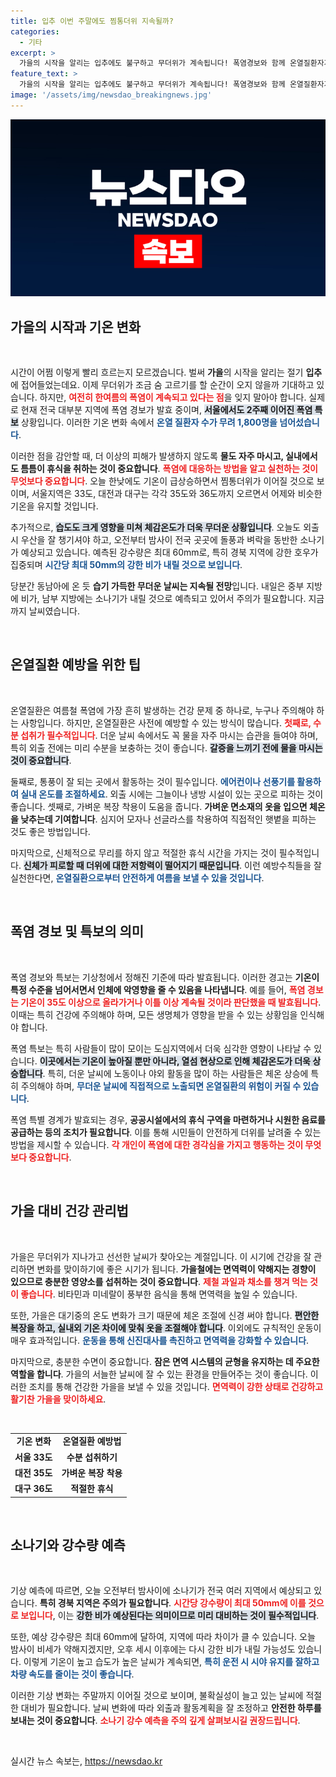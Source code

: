 ```yaml
---
title: 입추 이번 주말에도 찜통더위 지속될까?
categories:
  - 기타
excerpt: >
  가을의 시작을 알리는 입추에도 불구하고 무더위가 계속됩니다! 폭염경보와 함께 온열질환자가 1,800명을 넘었는데요. 오늘의 찜통더위와 강한 소나기 정보, 놓치지 마세요!
feature_text: >
  가을의 시작을 알리는 입추에도 불구하고 무더위가 계속됩니다! 폭염경보와 함께 온열질환자가 1,800명을 넘었는데요. 오늘의 찜통더위와 강한 소나기 정보, 놓치지 마세요!
image: '/assets/img/newsdao_breakingnews.jpg'
---
```


<p><img src="/assets/img/newsdao_breakingnews.jpg" alt="flaretime 속보" /></p>

<h2 data-ke-size="size26">가을의 시작과 기온 변화</h2>

<p data-ke-size="size16">&nbsp;</p>

<p>시간이 어쩜 이렇게 빨리 흐르는지 모르겠습니다. 벌써 <b>가을</b>의 시작을 알리는 절기 <b>입추</b>에 접어들었는데요. 이제 무더위가 조금 숨 고르기를 할 순간이 오지 않을까 기대하고 있습니다. 하지만, <b><span style="color: #ee2323;">여전히 한여름의 폭염이 계속되고 있다는 점</span></b>을 잊지 말아야 합니다. 실제로 현재 전국 대부분 지역에 폭염 경보가 발효 중이며, <b><span style="background-color: #21538527;">서울에서도 2주째 이어진 폭염 특보</span></b> 상황입니다. 이러한 기온 변화 속에서 <b><span style="color: #1a5490;">온열 질환자 수가 무려 1,800명을 넘어섰습니다</span></b>. </p>

<p>이러한 점을 감안할 때, 더 이상의 피해가 발생하지 않도록 <b>물도 자주 마시고, 실내에서도 틈틈이 휴식을 취하는 것이 중요합니다</b>. <b><span style="color: #ee2323;">폭염에 대응하는 방법을 알고 실천하는 것이 무엇보다 중요합니다</span></b>. 오늘 한낮에도 기온이 급상승하면서 찜통더위가 이어질 것으로 보이며, 서울지역은 33도, 대전과 대구는 각각 35도와 36도까지 오르면서 어제와 비슷한 기온을 유지할 것입니다. </p>

<p>추가적으로, <b><span style="background-color: #21538527;">습도도 크게 영향을 미쳐 체감온도가 더욱 무더운 상황입니다</span></b>. 오늘도 외출 시 우산을 잘 챙기셔야 하고, 오전부터 밤사이 전국 곳곳에 돌풍과 벼락을 동반한 소나기가 예상되고 있습니다. 예측된 강수량은 최대 60mm로, 특히 경북 지역에 강한 호우가 집중되며 <b><span style="color: #1a5490;">시간당 최대 50mm의 강한 비가 내릴 것으로 보입니다</span></b>. </p>

<p>당분간 동남아에 온 듯 <b>습기 가득한 무더운 날씨는 지속될 전망</b>입니다. 내일은 중부 지방에 비가, 남부 지방에는 소나기가 내릴 것으로 예측되고 있어서 주의가 필요합니다. 지금까지 날씨였습니다.</p>

<p data-ke-size="size16">&nbsp;</p>

<h2 data-ke-size="size26">온열질환 예방을 위한 팁</h2>

<p data-ke-size="size16">&nbsp;</p>

<p>온열질환은 여름철 폭염에 가장 흔히 발생하는 건강 문제 중 하나로, 누구나 주의해야 하는 사항입니다. 하지만, 온열질환은 사전에 예방할 수 있는 방식이 많습니다. <b><span style="color: #ee2323;">첫째로, 수분 섭취가 필수적입니다</span></b>. 더운 날씨 속에서도 꼭 물을 자주 마시는 습관을 들여야 하며, 특히 외출 전에는 미리 수분을 보충하는 것이 좋습니다. <b><span style="background-color: #21538527;">갈증을 느끼기 전에 물을 마시는 것이 중요합니다</span></b>.</p>

<p>둘째로, 통풍이 잘 되는 곳에서 활동하는 것이 필수입니다. <b><span style="color: #1a5490;">에어컨이나 선풍기를 활용하여 실내 온도를 조절하세요</span></b>. 외출 시에는 그늘이나 냉방 시설이 있는 곳으로 피하는 것이 좋습니다. 셋째로, 가벼운 복장 착용이 도움을 줍니다. <b>가벼운 면소재의 옷을 입으면 체온을 낮추는데 기여합니다</b>. 심지어 모자나 선글라스를 착용하여 직접적인 햇볕을 피하는 것도 좋은 방법입니다.</p>

<p>마지막으로, 신체적으로 무리를 하지 않고 적절한 휴식 시간을 가지는 것이 필수적입니다. <b><span style="background-color: #21538527;">신체가 피로할 때 더위에 대한 저항력이 떨어지기 때문입니다</span></b>. 이런 예방수칙들을 잘 실천한다면, <b><span style="color: #1a5490;">온열질환으로부터 안전하게 여름을 보낼 수 있을 것입니다</span></b>.</p>

<p data-ke-size="size16">&nbsp;</p>

<h2 data-ke-size="size26">폭염 경보 및 특보의 의미</h2>

<p data-ke-size="size16">&nbsp;</p>

<p>폭염 경보와 특보는 기상청에서 정해진 기준에 따라 발효됩니다. 이러한 경고는 <b>기온이 특정 수준을 넘어서면서 인체에 악영향을 줄 수 있음을 나타냅니다</b>. 예를 들어, <b><span style="color: #ee2323;">폭염 경보는 기온이 35도 이상으로 올라가거나 이틀 이상 계속될 것이라 판단했을 때 발효됩니다</span></b>. 이때는 특히 건강에 주의해야 하며, 모든 생명체가 영향을 받을 수 있는 상황임을 인식해야 합니다. </p>

<p>폭염 특보는 특히 사람들이 많이 모이는 도심지역에서 더욱 심각한 영향이 나타날 수 있습니다. <b><span style="background-color: #21538527;">이곳에서는 기온이 높아질 뿐만 아니라, 열섬 현상으로 인해 체감온도가 더욱 상승합니다</span></b>. 특히, 더운 날씨에 노동이나 야외 활동을 많이 하는 사람들은 체온 상승에 특히 주의해야 하며, <b><span style="color: #1a5490;">무더운 날씨에 직접적으로 노출되면 온열질환의 위험이 커질 수 있습니다</span></b>.</p>

<p>폭염 특별 경계가 발효되는 경우, <b>공공시설에서의 휴식 구역을 마련하거나 시원한 음료를 공급하는 등의 조치가 필요합니다</b>. 이를 통해 시민들이 안전하게 더위를 날려줄 수 있는 방법을 제시할 수 있습니다. <b><span style="color: #ee2323;">각 개인이 폭염에 대한 경각심을 가지고 행동하는 것이 무엇보다 중요합니다</span></b>.</p>

<p data-ke-size="size16">&nbsp;</p>

<h2 data-ke-size="size26">가을 대비 건강 관리법</h2>

<p data-ke-size="size16">&nbsp;</p>

<p>가을은 무더위가 지나가고 선선한 날씨가 찾아오는 계절입니다. 이 시기에 건강을 잘 관리하면 변화를 맞이하기에 좋은 시기가 됩니다. <b>가을철에는 면역력이 약해지는 경향이 있으므로 충분한 영양소를 섭취하는 것이 중요합니다</b>. <b><span style="color: #ee2323;">제철 과일과 채소를 챙겨 먹는 것이 좋습니다</span></b>. 비타민과 미네랄이 풍부한 음식을 통해 면역력을 높일 수 있습니다. </p>

<p>또한, 가을은 대기중의 온도 변화가 크기 때문에 체온 조절에 신경 써야 합니다. <b><span style="background-color: #21538527;">편안한 복장을 하고, 실내외 기온 차이에 맞춰 옷을 조절해야 합니다</span></b>. 이외에도 규칙적인 운동이 매우 효과적입니다. <b><span style="color: #1a5490;">운동을 통해 신진대사를 촉진하고 면역력을 강화할 수 있습니다</span></b>.</p>

<p>마지막으로, 충분한 수면이 중요합니다. <b>잠은 면역 시스템의 균형을 유지하는 데 주요한 역할을 합니다</b>. 가을의 서늘한 날씨에 잘 수 있는 환경을 만들어주는 것이 좋습니다. 이러한 조치를 통해 건강한 가을을 보낼 수 있을 것입니다. <b><span style="color: #ee2323;">면역력이 강한 상태로 건강하고 활기찬 가을을 맞이하세요</span></b>.</p>

<p data-ke-size="size16">&nbsp;</p>

<table style="width: 100%">
    <tr>
        <td style="text-align: center; height: 17px;"><b>기온 변화</b></td>
        <td style="text-align: center; height: 17px;"><b>온열질환 예방법</b></td>
    </tr>
    <tr>
        <td style="text-align: center; height: 17px;"><b>서울 33도</b></td>
        <td style="text-align: center; height: 17px;"><b>수분 섭취하기</b></td>
    </tr>
    <tr>
        <td style="text-align: center; height: 17px;"><b>대전 35도</b></td>
        <td style="text-align: center; height: 17px;"><b>가벼운 복장 착용</b></td>
    </tr>
    <tr>
        <td style="text-align: center; height: 17px;"><b>대구 36도</b></td>
        <td style="text-align: center; height: 17px;"><b>적절한 휴식</b></td>
    </tr>
</table>

<p data-ke-size="size16">&nbsp;</p>

<h2 data-ke-size="size26">소나기와 강수량 예측</h2>

<p data-ke-size="size16">&nbsp;</p>

<p>기상 예측에 따르면, 오늘 오전부터 밤사이에 소나기가 전국 여러 지역에서 예상되고 있습니다. <b>특히 경북 지역은 주의가 필요합니다</b>. <b><span style="color: #ee2323;">시간당 강수량이 최대 50mm에 이를 것으로 보입니다</span></b>, 이는 <b><span style="background-color: #21538527;">강한 비가 예상된다는 의미이므로 미리 대비하는 것이 필수적입니다</span></b>. </p>

<p>또한, 예상 강수량은 최대 60mm에 달하여, 지역에 따라 차이가 클 수 있습니다. 오늘 밤사이 비세가 약해지겠지만, 오후 세시 이후에는 다시 강한 비가 내릴 가능성도 있습니다. 이렇게 기온이 높고 습도가 높은 날씨가 계속되면, <b><span style="color: #1a5490;">특히 운전 시 시야 유지를 잘하고 차량 속도를 줄이는 것이 좋습니다</span></b>.</p>

<p>이러한 기상 변화는 주말까지 이어질 것으로 보이며, 불확실성이 늘고 있는 날씨에 적절한 대비가 필요합니다. 날씨 변화에 따라 외출과 활동계획을 잘 조정하고 <b>안전한 하루를 보내는 것이 중요합니다</b>. <b><span style="color: #ee2323;">소나기 강수 예측을 주의 깊게 살펴보시길 권장드립니다</span></b>.</p>

<p data-ke-size="size16">&nbsp;</p>
실시간 뉴스 속보는, <a href="https://newsdao.kr" rel="dofollow">https://newsdao.kr</a>


